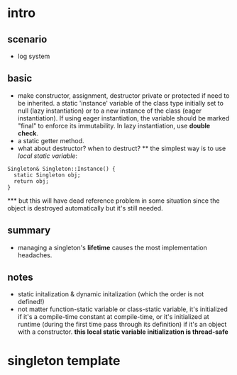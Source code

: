 # intro
## scenario
* log system

## basic
* make constructor, assignment, destructor private or protected if need to be
  inherited. a static 'instance' variable of the class type initially set to
  null (lazy instantiation) or to a new instance of the class (eager
  instantiation). If using eager instantiation, the variable should be marked
  "final" to enforce its immutability. In lazy instantiation, use **double
  check**.
* a static getter method.
* what about destructor? when to destruct?
** the simplest way is to use *local static variable*:
```
Singleton& Singleton::Instance() {
  static Singleton obj;
  return obj;
}
```
*** but this will have dead reference problem in some situation since the object
    is destroyed automatically but it's still needed.
## summary
* managing a singleton's **lifetime** causes the most implementation headaches.

## notes
* static initalization & dynamic initalization (which the order is not defined!)
* not matter function-static variable or class-static variable, it's initialized
  if it's a compile-time constant at compile-time, or it's initialized at
  runtime (during the first time pass through its definition) if it's an object
  with a constructor. **this local static variable initialization is
  thread-safe**
# singleton template


